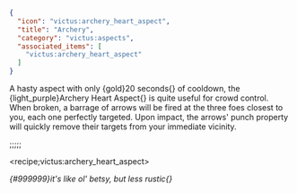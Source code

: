 ```json
{
  "icon": "victus:archery_heart_aspect",
  "title": "Archery",
  "category": "victus:aspects",
  "associated_items": [
    "victus:archery_heart_aspect"
  ]
}
```

A hasty aspect with only {gold}20 seconds{} of cooldown, the {light_purple}Archery Heart Aspect{} is quite useful for
crowd control. When broken, a barrage of arrows will be fired at the three foes closest to you, each one perfectly
targeted. Upon impact, the arrows' punch property will quickly remove their targets from your immediate vicinity.

;;;;;

<recipe;victus:archery_heart_aspect>

*{#999999}it's like ol' betsy, but less rustic{}*